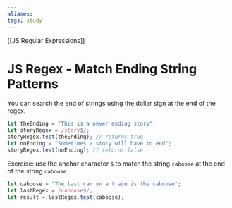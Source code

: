 ```yaml
---
aliases:
tags: study
---
```

[[JS Regular Expressions]]
# JS Regex - Match Ending String Patterns
You can search the end of strings using the dollar sign at the end of the regex.

```js
let theEnding = "This is a never ending story";
let storyRegex = /story$/;
storyRegex.test(theEnding); // returns true
let noEnding = "Sometimes a story will have to end";
storyRegex.test(noEnding); // returns false
```

Exercise: use the anchor character `$` to match the string `caboose` at the end of the string `caboose`.

```js
let caboose = "The last car on a train is the caboose";
let lastRegex = /caboose$/;
let result = lastRegex.test(caboose);
```